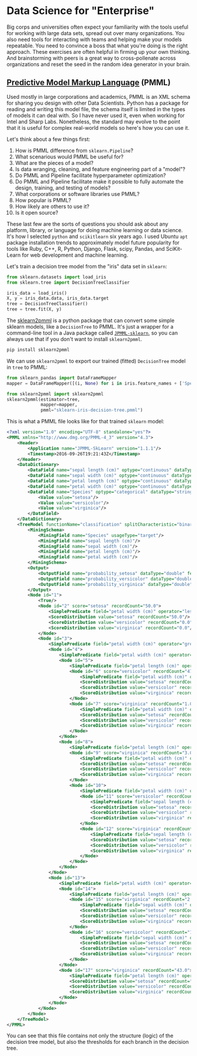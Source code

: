 # Data Science for "Enterprise"

Big corps and universities often expect your familiarity with the tools useful for working with large data sets, spread out over many organizations.
You also need tools for interacting with teams and helping make your models repeatable.
You need to convince a boss that what you're doing is the right approach.
These exercises are often helpful in firming up your own thinking.
And brainstorming with peers is a great way to cross-pollenate across organizations and reset the seed in the random idea generator in your brain.

## [Predictive Model Markup Language](https://en.wikipedia.org/wiki/Predictive_Model_Markup_Language) (PMML)

Used mostly in large corporations and academics, PMML is an XML schema for sharing you design with other Data Scientists.
Python has a package for reading and writing this model file, the schema itself is limited in the types of models it can deal with.
So I have never used it, even when working for Intel and Sharp Labs.
Nonetheless, the standard may evolve to the point that it is useful for complex real-world models so here's how you can use it.

Let's think about a few things first:

1. How is PMML difference from `sklearn.Pipeline`?
2. What scenarious would PMML be useful for?
3. What are the pieces of a model?
4. Is data wranging, cleaning, and feature engineering part of a "model"?
5. Do PMML and Pipeline facilitate hyperparameter optimization?
6. Do PMML and Pipeline facilitate make it possible to fully automate the design, training, and testing of models?
7. What corporations or software libraries use PMML?
8. How popular is PMML?
9. How likely are others to use it?
10. Is it open source?

These last few are the sorts of questions you should ask about any platform, library, or language for doing machine learning or data science.
It's how I selected `python` and `scikitlearn` six years ago.
I used Ubuntu `apt` package installation trends to approximately model future popularity for tools like Ruby, C++, R, Python, Django, Flask, scipy, Pandas, and SciKit-Learn for web development and machine learning.

Let's train a decision tree model from the "iris" data set in `sklearn`:

```python
from sklearn.datasets import load_iris
from sklearn.tree import DecisionTreeClassifier

iris_data = load_iris()
X, y = iris_data.data, iris_data.target
tree = DecisionTreeClassifier() 
tree = tree.fit(X, y)
```

The [sklearn2pmml](https://github.com/jpmml/sklearn2pmml) is a python package that can convert some simple sklearn models, like a `DecisionTree` to PMML.
It's just a wrapper for a command-line tool in a Java package called [`JPMML-sklearn`](https://github.com/jpmml/jpmml-sklearn), so you can always use that if you don't want to install `sklearn2pmml`.

```bash
pip install sklearn2pmml
```

We can use `sklearn2pmml` to export our trained (fitted) `DecisionTree` model in `tree` to PMML:


```python
from sklearn_pandas import DataFrameMapper
mapper = DataFrameMapper([(i, None) for i in iris.feature_names + ['Species']])

from sklearn2pmml import sklearn2pmml
sklearn2pmml(estimator=tree,
             mapper=mapper,
             pmml="sklearn-iris-decision-tree.pmml")
```


This is what a PMML file looks like for that trained `sklearn` model:

```XML
<?xml version="1.0" encoding="UTF-8" standalone="yes"?>
<PMML xmlns="http://www.dmg.org/PMML-4_3" version="4.3">
    <Header>
        <Application name="JPMML-SkLearn" version="1.1.1"/>
        <Timestamp>2016-09-26T19:21:43Z</Timestamp>
    </Header>
    <DataDictionary>
        <DataField name="sepal length (cm)" optype="continuous" dataType="float"/>
        <DataField name="sepal width (cm)" optype="continuous" dataType="float"/>
        <DataField name="petal length (cm)" optype="continuous" dataType="float"/>
        <DataField name="petal width (cm)" optype="continuous" dataType="float"/>
        <DataField name="Species" optype="categorical" dataType="string">
            <Value value="setosa"/>
            <Value value="versicolor"/>
            <Value value="virginica"/>
        </DataField>
    </DataDictionary>
    <TreeModel functionName="classification" splitCharacteristic="binarySplit">
        <MiningSchema>
            <MiningField name="Species" usageType="target"/>
            <MiningField name="sepal length (cm)"/>
            <MiningField name="sepal width (cm)"/>
            <MiningField name="petal length (cm)"/>
            <MiningField name="petal width (cm)"/>
        </MiningSchema>
        <Output>
            <OutputField name="probability_setosa" dataType="double" feature="probability" value="setosa"/>
            <OutputField name="probability_versicolor" dataType="double" feature="probability" value="versicolor"/>
            <OutputField name="probability_virginica" dataType="double" feature="probability" value="virginica"/>
        </Output>
        <Node id="1">
            <True/>
            <Node id="2" score="setosa" recordCount="50.0">
                <SimplePredicate field="petal width (cm)" operator="lessOrEqual" value="0.8"/>
                <ScoreDistribution value="setosa" recordCount="50.0"/>
                <ScoreDistribution value="versicolor" recordCount="0.0"/>
                <ScoreDistribution value="virginica" recordCount="0.0"/>
            </Node>
            <Node id="3">
                <SimplePredicate field="petal width (cm)" operator="greaterThan" value="0.8"/>
                <Node id="4">
                    <SimplePredicate field="petal width (cm)" operator="lessOrEqual" value="1.75"/>
                    <Node id="5">
                        <SimplePredicate field="petal length (cm)" operator="lessOrEqual" value="4.95"/>
                        <Node id="6" score="versicolor" recordCount="47.0">
                            <SimplePredicate field="petal width (cm)" operator="lessOrEqual" value="1.6500001"/>
                            <ScoreDistribution value="setosa" recordCount="0.0"/>
                            <ScoreDistribution value="versicolor" recordCount="47.0"/>
                            <ScoreDistribution value="virginica" recordCount="0.0"/>
                        </Node>
                        <Node id="7" score="virginica" recordCount="1.0">
                            <SimplePredicate field="petal width (cm)" operator="greaterThan" value="1.6500001"/>
                            <ScoreDistribution value="setosa" recordCount="0.0"/>
                            <ScoreDistribution value="versicolor" recordCount="0.0"/>
                            <ScoreDistribution value="virginica" recordCount="1.0"/>
                        </Node>
                    </Node>
                    <Node id="8">
                        <SimplePredicate field="petal length (cm)" operator="greaterThan" value="4.95"/>
                        <Node id="9" score="virginica" recordCount="3.0">
                            <SimplePredicate field="petal width (cm)" operator="lessOrEqual" value="1.55"/>
                            <ScoreDistribution value="setosa" recordCount="0.0"/>
                            <ScoreDistribution value="versicolor" recordCount="0.0"/>
                            <ScoreDistribution value="virginica" recordCount="3.0"/>
                        </Node>
                        <Node id="10">
                            <SimplePredicate field="petal width (cm)" operator="greaterThan" value="1.55"/>
                            <Node id="11" score="versicolor" recordCount="2.0">
                                <SimplePredicate field="sepal length (cm)" operator="lessOrEqual" value="6.95"/>
                                <ScoreDistribution value="setosa" recordCount="0.0"/>
                                <ScoreDistribution value="versicolor" recordCount="2.0"/>
                                <ScoreDistribution value="virginica" recordCount="0.0"/>
                            </Node>
                            <Node id="12" score="virginica" recordCount="1.0">
                                <SimplePredicate field="sepal length (cm)" operator="greaterThan" value="6.95"/>
                                <ScoreDistribution value="setosa" recordCount="0.0"/>
                                <ScoreDistribution value="versicolor" recordCount="0.0"/>
                                <ScoreDistribution value="virginica" recordCount="1.0"/>
                            </Node>
                        </Node>
                    </Node>
                </Node>
                <Node id="13">
                    <SimplePredicate field="petal width (cm)" operator="greaterThan" value="1.75"/>
                    <Node id="14">
                        <SimplePredicate field="petal length (cm)" operator="lessOrEqual" value="4.8500004"/>
                        <Node id="15" score="virginica" recordCount="2.0">
                            <SimplePredicate field="sepal width (cm)" operator="lessOrEqual" value="3.1"/>
                            <ScoreDistribution value="setosa" recordCount="0.0"/>
                            <ScoreDistribution value="versicolor" recordCount="0.0"/>
                            <ScoreDistribution value="virginica" recordCount="2.0"/>
                        </Node>
                        <Node id="16" score="versicolor" recordCount="1.0">
                            <SimplePredicate field="sepal width (cm)" operator="greaterThan" value="3.1"/>
                            <ScoreDistribution value="setosa" recordCount="0.0"/>
                            <ScoreDistribution value="versicolor" recordCount="1.0"/>
                            <ScoreDistribution value="virginica" recordCount="0.0"/>
                        </Node>
                    </Node>
                    <Node id="17" score="virginica" recordCount="43.0">
                        <SimplePredicate field="petal length (cm)" operator="greaterThan" value="4.8500004"/>
                        <ScoreDistribution value="setosa" recordCount="0.0"/>
                        <ScoreDistribution value="versicolor" recordCount="0.0"/>
                        <ScoreDistribution value="virginica" recordCount="43.0"/>
                    </Node>
                </Node>
            </Node>
        </Node>
    </TreeModel>
</PMML>
```

You can see that this file contains not only the structure (logic) of the decision tree model, but also the thresholds for each branch in the decision tree.

